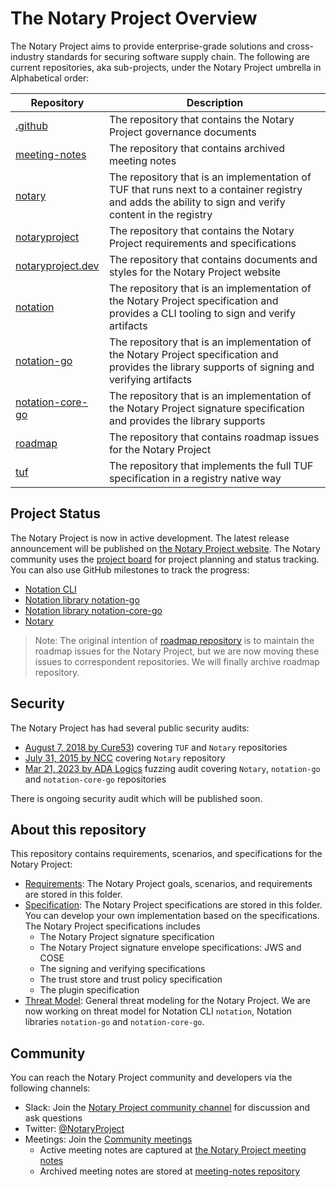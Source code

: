 # The Notary Project Overview

The Notary Project aims to provide enterprise-grade solutions and cross-industry standards for securing software supply chain. The following are current repositories, aka sub-projects, under the Notary Project umbrella in Alphabetical order:

| Repository                                                               | Description                                                                                                                                             |
| ------------------------------------------------------------------------ | --------------------------------------------------------------------------------------------------------------------------------------------------------|
| [.github](https://github.com/notaryproject/.github)                      | The repository that contains the Notary Project governance documents                                                                                    |
| [meeting-notes](https://github.com/notaryproject/meeting-notes)          | The repository that contains archived meeting notes                                                                                                     |
| [notary](https://github.com/notaryproject/notatry)                       | The repository that is an implementation of TUF that runs next to a container registry and adds the ability to sign and verify content in the registry  |
| [notaryproject](https://github.com/notaryproject/notatryproject)         | The repository that contains the Notary Project requirements and specifications                                                                         |
| [notaryproject.dev](https://github.com/notaryproject/notatryproject.dev) | The repository that contains documents and styles for the Notary Project website                                                                        | 
| [notation](https://github.com/notaryproject/notation)                    | The repository that is an implementation of the Notary Project specification and provides a CLI tooling to sign and verify artifacts                                                                                 |
| [notation-go](https://github.com/notaryproject/notation-go)              | The repository that is an implementation of the Notary Project specification and provides the library supports of signing and verifying artifacts                    |
| [notation-core-go](https://github.com/notaryproject/notation-core-go)    | The repository that is an implementation of the Notary Project signature specification and provides the library supports                                                                             |
| [roadmap](https://github.com/notaryproject/roadmap)                      | The repository that contains roadmap issues for the Notary Project                                                                                      |
| [tuf](https://github.com/notaryproject/tuf)                              | The repository that implements the full TUF specification in a registry native way                                                                      |

## Project Status

The Notary Project is now in active development. The latest release announcement will be published on [the Notary Project website](https://notaryproject.dev/blog/). The Notary community uses the [project board](https://github.com/orgs/notaryproject/projects/10) for project planning and status tracking. You can also use GitHub milestones to track the progress:

- [Notation CLI](https://github.com/notaryproject/notation/milestones)
- [Notation library notation-go](https://github.com/notaryproject/notation-go/milestones)
- [Notation library notation-core-go](https://github.com/notaryproject/notation-core-go/milestones)
- [Notary](https://github.com/notaryproject/notary/milestones)

> Note: The original intention of [roadmap repository](https://github.com/notaryproject/roadmap) is to maintain the roadmap issues for the Notary Project, but we are now moving these issues to correspondent repositories. We will finally archive roadmap repository.

## Security

The Notary Project has had several public security audits:

- [August 7, 2018 by Cure53](https://github.com/notaryproject/notary/blob/master/docs/resources/cure53_tuf_notary_audit_2018_08_07.pdf)) covering `TUF` and `Notary` repositories
- [July 31, 2015 by NCC](https://github.com/notaryproject/notary/blob/master/docs/resources/ncc_docker_notary_audit_2015_07_31.pdf) covering `Notary` repository
- [Mar 21, 2023 by ADA Logics](https://github.com/notaryproject/notaryproject/blob/main/security/reports/fuzzing/ADA-fuzzing-audit-22-23.pdf) fuzzing audit covering `Notary`, `notation-go` and `notation-core-go` repositories

There is ongoing security audit which will be published soon.  

## About this repository

This repository contains requirements, scenarios, and specifications for the Notary Project:

- [Requirements](./requirements/): The Notary Project goals, scenarios, and requirements are stored in this folder.
- [Specification](./specs/): The Notary Project specifications are stored in this folder. You can develop your own implementation based on the specifications. The Notary Project specifications includes
  - The Notary Project signature specification
  - The Notary Project signature envelope specifications: JWS and COSE
  - The signing and verifying specifications
  - The trust store and trust policy specification
  - The plugin specification
- [Threat Model](./threatmodel.md): General threat modeling for the Notary Project. We are now working on threat model for Notation CLI `notation`, Notation libraries `notation-go` and `notation-core-go`.

## Community

You can reach the Notary Project community and developers via the following channels:

- Slack: Join the [Notary Project community channel](https://app.slack.com/client/T08PSQ7BQ/CQUH8U287/) for discussion and ask questions
- Twitter: [@NotaryProject](https://mobile.twitter.com/NotaryProject)
- Meetings: Join the [Community meetings](https://notaryproject.dev/community/#community-meetings)
  - Active meeting notes are captured at [the Notary Project meeting notes](https://hackmd.io/_vrqBGAOSUC_VWvFzWruZw?view)
  - Archived meeting notes are stored at [meeting-notes repository](https://github.com/notaryproject/meeting-notes)